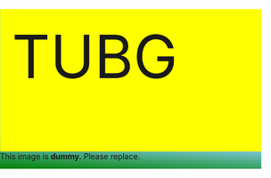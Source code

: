 <div class="container-fluid text-center" style="position: absolute; left: 0; background: linear-gradient(183deg, skyblue 80%, green) center no-repeat; background-size: cover; ">
  <div style="font-size: 80pt; background: yellow; color: carmine; width: 4em; height: 2em; padding: 0.2em; position: relative; left: 50%; transform: translateX(-50%)">TUBG</div>
  This image is <b>dummy</b>. Please replace.</p>
</div>
